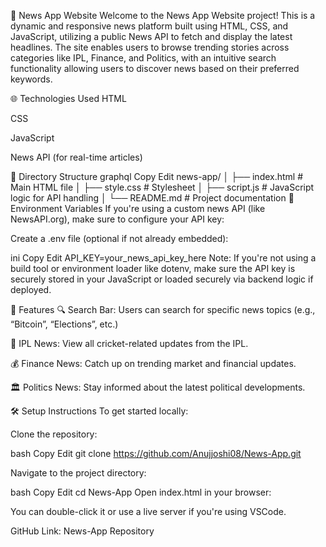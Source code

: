 📰 News App Website
Welcome to the News App Website project!
This is a dynamic and responsive news platform built using HTML, CSS, and JavaScript, utilizing a public News API to fetch and display the latest headlines. The site enables users to browse trending stories across categories like IPL, Finance, and Politics, with an intuitive search functionality allowing users to discover news based on their preferred keywords.

🌐 Technologies Used
HTML

CSS

JavaScript

News API (for real-time articles)

📁 Directory Structure
graphql
Copy
Edit
news-app/
│   ├── index.html           # Main HTML file
│   ├── style.css            # Stylesheet
│   ├── script.js            # JavaScript logic for API handling
│   └── README.md            # Project documentation
🔑 Environment Variables
If you're using a custom news API (like NewsAPI.org), make sure to configure your API key:

Create a .env file (optional if not already embedded):

ini
Copy
Edit
API_KEY=your_news_api_key_here
Note: If you're not using a build tool or environment loader like dotenv, make sure the API key is securely stored in your JavaScript or loaded securely via backend logic if deployed.

🚀 Features
🔍 Search Bar: Users can search for specific news topics (e.g., “Bitcoin”, “Elections”, etc.)

🏏 IPL News: View all cricket-related updates from the IPL.

💰 Finance News: Catch up on trending market and financial updates.

🏛️ Politics News: Stay informed about the latest political developments.


🛠️ Setup Instructions
To get started locally:

Clone the repository:

bash
Copy
Edit
git clone https://github.com/Anujjoshi08/News-App.git

Navigate to the project directory:

bash
Copy
Edit
cd News-App
Open index.html in your browser:

You can double-click it or use a live server if you're using VSCode.

GitHub Link: News-App Repository
